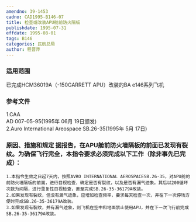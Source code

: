 ```yaml
---
amendno: 39-1453  
cadno: CAD1995-B146-07  
title: 检查或改装APU舱前防火隔板  
publishdate: 1995-07-31  
effdate: 1995-08-01  
tags: B146  
categories: 民航总局  
author: 程晋萍  
---
```

  
### 适用范围  
已完成HCM36019A（-150GARRETT APU）改装的BA e146系列飞机  
  
<!--more-->  
### 参考文件  
1.CAA  
AD 007-05-95(1995年 06月 19日颁发)  
    2.Auro International Areospace SB.26-35(1995年 5月 17日)  
  
### 原因、措施和规定 据报告，在APU舱前防火墙隔板的前面已发现有裂纹。为确保飞行完全，本指令要求必须完成以下工作（除非事先已完成）：  
    1.本指令生效之日起7天内，按照AVRO INTERNATIONAL AEROSPACESB.26-35，对APU舱的前防火墙隔板的前面，进行目视检查，确定是否有裂纹，以及是否有漏气迹象。其后以200循环次数为间隔，进行重复性目视检查，直至完成SB.26-35-36179A改装。  
    2.如果发现有裂纹，但没有漏气迹象，应增加检查频率，要求每天检查一次，并在下一次停场方便时完成SB.26-35-36179A改装。  
    3.如果发现有裂纹，并有漏气迹象，则飞机在空中和地面禁止使用APU，并在下一次飞行前完成SB.26-35-36179A改装。  
  
